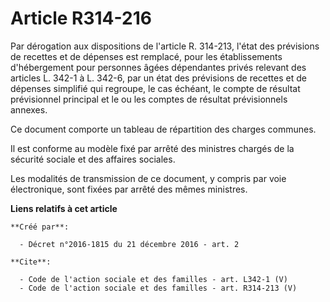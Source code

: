 # Article R314-216

Par dérogation aux dispositions de l'article R. 314-213, l'état des prévisions de recettes et de dépenses est remplacé, pour
les établissements d'hébergement pour personnes âgées dépendantes privés relevant des articles L. 342-1 à L. 342-6, par un
état des prévisions de recettes et de dépenses simplifié qui regroupe, le cas échéant, le compte de résultat prévisionnel
principal et le ou les comptes de résultat prévisionnels annexes. 

Ce document comporte un tableau de répartition des charges communes. 

Il est conforme au modèle fixé par arrêté des ministres chargés de la sécurité sociale et des affaires sociales. 

Les modalités de transmission de ce document, y compris par voie électronique, sont fixées par arrêté des mêmes ministres.

**Liens relatifs à cet article**

	**Créé par**:

	  - Décret n°2016-1815 du 21 décembre 2016 - art. 2

	**Cite**:

	  - Code de l'action sociale et des familles - art. L342-1 (V)
	  - Code de l'action sociale et des familles - art. R314-213 (V)
